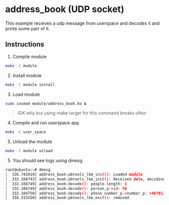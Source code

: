 # address_book (UDP socket)

This example receives a udp message from userspace and decodes it and prints some part of it.

## Instructions
1. Compile module
```bash
make -C module
```
2. Install module
```bash
make -C module install
```
3. Load module
```bash
sudo insmod module/address_book.ko &
```
> IDK why but using make target for this command breaks often
4. Compile and run userspace app
```bash
make -C user_space
```
5. Unload the module
```bash
make -C module unload
```
5. You should see logs using dmesg
```bash
root@ubuntu:~# dmesg
[  326.742819] address_book:pbtools_lkm_init(): Loaded module
[  332.166743] address_book:pbtools_lkm_init(): Received data, decoding...
[  332.166749] address_book:decode(): people.length: 1
[  332.166749] address_book:decode(): person_p->id: 56
[  332.166750] address_book:decode(): phone_number_p->number_p: +46701232345
[  356.315550] address_book:pbtools_lkm_exit(): removed
```

